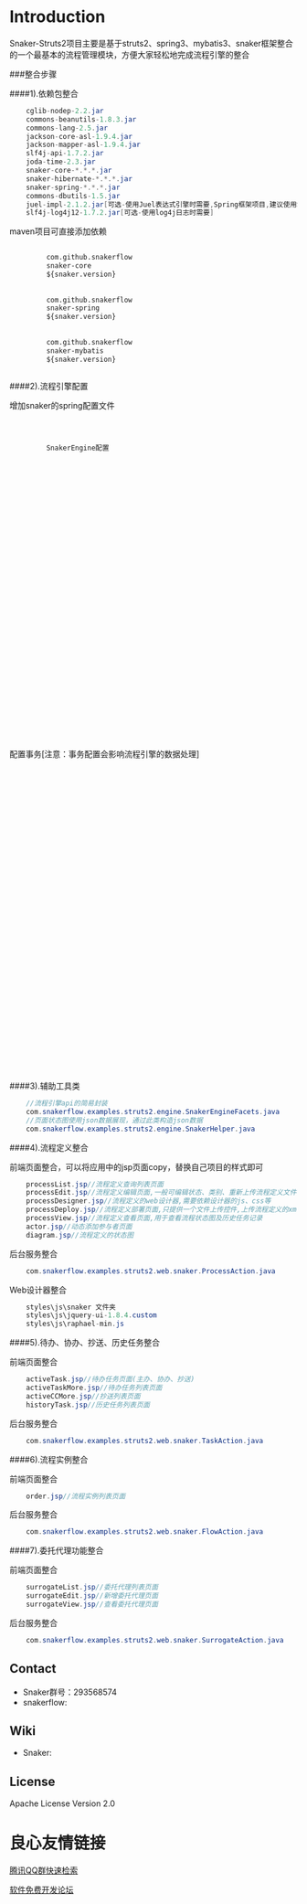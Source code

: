 Introduction
==========

Snaker-Struts2项目主要是基于struts2、spring3、mybatis3、snaker框架整合的一个最基本的流程管理模块，方便大家轻松地完成流程引擎的整合

###整合步骤

####1).依赖包整合

```java
    cglib-nodep-2.2.jar
	commons-beanutils-1.8.3.jar
	commons-lang-2.5.jar
	jackson-core-asl-1.9.4.jar
	jackson-mapper-asl-1.9.4.jar
	slf4j-api-1.7.2.jar
    joda-time-2.3.jar
	snaker-core-*.*.*.jar
    snaker-hibernate-*.*.*.jar
    snaker-spring-*.*.*.jar
    commons-dbutils-1.5.jar
    juel-impl-2.1.2.jar[可选-使用Juel表达式引擎时需要,Spring框架项目,建议使用SpelExpression]
    slf4j-log4j12-1.7.2.jar[可选-使用log4j日志时需要]
```

maven项目可直接添加依赖

```xml
	 
		 com.github.snakerflow 
		 snaker-core 
		 ${snaker.version} 
	 
	 
		 com.github.snakerflow 
		 snaker-spring 
		 ${snaker.version} 
	 
	 
		 com.github.snakerflow 
		 snaker-mybatis 
		 ${snaker.version} 
	 
```

####2).流程引擎配置

增加snaker的spring配置文件

```xml
     
     

    	 SnakerEngine配置  
    	 
    		 
    		 
    		 
    		 
    		 
    	 

		 
			 
		 

    	 
    		 
    		 
    	 
    	 
    		 
    	 
    	 
    		 
    	 
    	 
    		 
    	 
    	 
    		 
    	 

    	 
    	 
    	 
    	 
     
```

配置事务[注意：事务配置会影响流程引擎的数据处理]

```xml
     
	 
		 
	 

	 
		 
			 
			 
			 
			 
			 
			 
			 
			 
			 
			 
			 
			 
			 
			 
			 

 			 
			 
			 
			 
			 
			 
		 
	 

	 
		 
	 
	 
```

####3).辅助工具类
```java
	//流程引擎api的简易封装
	com.snakerflow.examples.struts2.engine.SnakerEngineFacets.java
    //页面状态图使用json数据展现，通过此类构造json数据
    com.snakerflow.examples.struts2.engine.SnakerHelper.java
```

####4).流程定义整合

前端页面整合，可以将应用中的jsp页面copy，替换自己项目的样式即可
```java
    processList.jsp//流程定义查询列表页面
    processEdit.jsp//流程定义编辑页面,一般可编辑状态、类别、重新上传流程定义文件
    processDesigner.jsp//流程定义的web设计器,需要依赖设计器的js、css等
    processDeploy.jsp//流程定义部署页面,只提供一个文件上传控件,上传流程定义的xml文件
    processView.jsp//流程定义查看页面,用于查看流程状态图及历史任务记录
    actor.jsp//动态添加参与者页面
    diagram.jsp//流程定义的状态图
```

后台服务整合
```java
    com.snakerflow.examples.struts2.web.snaker.ProcessAction.java
```

Web设计器整合
```java
    styles\js\snaker 文件夹
    styles\js\jquery-ui-1.8.4.custom
    styles\js\raphael-min.js
```

####5).待办、协办、抄送、历史任务整合

前端页面整合
```java
	activeTask.jsp//待办任务页面(主办、协办、抄送)
    activeTaskMore.jsp//待办任务列表页面
    activeCCMore.jsp//抄送列表页面
    historyTask.jsp//历史任务列表页面
```

后台服务整合
```java
	com.snakerflow.examples.struts2.web.snaker.TaskAction.java
```

####6).流程实例整合

前端页面整合
```java
	order.jsp//流程实例列表页面
```

后台服务整合
```java
	com.snakerflow.examples.struts2.web.snaker.FlowAction.java
```

####7).委托代理功能整合

前端页面整合
```java
	surrogateList.jsp//委托代理列表页面
    surrogateEdit.jsp//新增委托代理页面
    surrogateView.jsp//查看委托代理页面
```

后台服务整合
```java
	com.snakerflow.examples.struts2.web.snaker.SurrogateAction.java
```


Contact
-----
* Snaker群号：293568574
* snakerflow:  

Wiki
----
* Snaker: 

License
-----
Apache License Version 2.0  




 # 良心友情链接

[腾讯QQ群快速检索](http://u.720life.cn/s/8cf73f7c)

[软件免费开发论坛](http://u.720life.cn/s/bbb01dc0)